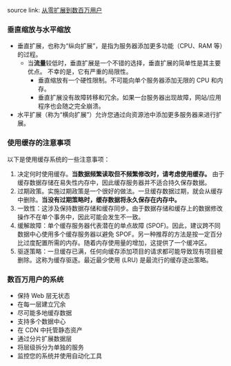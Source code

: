 source link: [从零扩展到数百万用户](https://bytebytego.com/courses/system-design-interview/scale-from-zero-to-millions-of-users)

### 垂直缩放与水平缩放
- 垂直扩展，也称为“纵向扩展”，是指为服务器添加更多功能（CPU、RAM 等）的过程。
  - 当**流量**较低时，垂直扩展是一个不错的选择，垂直扩展的简单性是其主要优点。 不幸的是，它有严重的局限性。
    - 垂直缩放有一个硬性限制。不可能向单个服务器添加无限的 CPU 和内存。
    - 垂直扩展没有故障转移和冗余。如果一台服务器出现故障，网站/应用程序也会随之完全崩溃。
- 水平扩展（称为“横向扩展”）允许您通过向资源池中添加更多服务器来进行扩展。

### 使用缓存的注意事项
以下是使用缓存系统的一些注意事项：
1. 决定何时使用缓存。**当数据频繁读取但不频繁修改时，请考虑使用缓存。** 由于缓存数据存储在易失性内存中，因此缓存服务器并不适合持久保存数据。
2. 过期政策。实施过期政策是一个很好的做法。一旦缓存数据过期，就会从缓存中删除。**当没有过期策略时，缓存数据将永久保存在内存中。** 
3. 一致性：这涉及保持数据存储和缓存同步。由于数据存储和缓存上的数据修改操作不在单个事务中，因此可能会发生不一致。
4. 缓解故障：单个缓存服务器代表潜在的单点故障 (SPOF)。因此，建议跨不同数据中心使用多个缓存服务器以避免 SPOF。另一种推荐的方法是按一定百分比过度配置所需的内存。随着内存使用量的增加，这提供了一个缓冲区。
5. 驱逐策略：一旦缓存已满，任何向缓存添加项目的请求都可能导致现有项目被删除。这称为缓存驱逐。最近最少使用 (LRU) 是最流行的缓存逐出策略。


### 数百万用户的系统
- 保持 Web 层无状态
- 在每一层建立冗余
- 尽可能多地缓存数据
- 支持多个数据中心
- 在 CDN 中托管静态资产
- 通过分片扩展数据层
- 将层级拆分为单独的服务
- 监控您的系统并使用自动化工具

